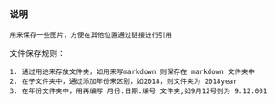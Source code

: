 ### 说明
```
用来保存一些图片，方便在其他位置通过链接进行引用
```



文件保存规则：

```
1. 通过用途来存放文件夹，如用来写markdown 则保存在 markdown 文件夹中
2. 在子文件夹中，通过添加年份来区别，如2018，则文件夹为 2018year 
3. 在年份文件夹中，用再编写 月份.日期.编号 文件夹,如9月12号则为 9.12.001
```

